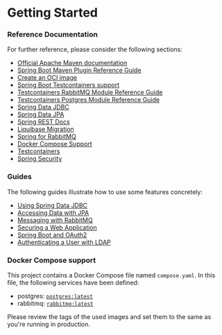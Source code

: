 # Getting Started

### Reference Documentation

For further reference, please consider the following sections:

* [Official Apache Maven documentation](https://maven.apache.org/guides/index.html)
* [Spring Boot Maven Plugin Reference Guide](https://docs.spring.io/spring-boot/docs/3.1.0/maven-plugin/reference/html/)
* [Create an OCI image](https://docs.spring.io/spring-boot/docs/3.1.0/maven-plugin/reference/html/#build-image)
* [Spring Boot Testcontainers support](https://docs.spring.io/spring-boot/docs/3.1.0/reference/html/features.html#features.testing.testcontainers)
* [Testcontainers RabbitMQ Module Reference Guide](https://www.testcontainers.org/modules/rabbitmq/)
* [Testcontainers Postgres Module Reference Guide](https://www.testcontainers.org/modules/databases/postgres/)
* [Spring Data JDBC](https://docs.spring.io/spring-boot/docs/3.1.0/reference/htmlsingle/#data.sql.jdbc)
* [Spring Data JPA](https://docs.spring.io/spring-boot/docs/3.1.0/reference/htmlsingle/#data.sql.jpa-and-spring-data)
* [Spring REST Docs](https://docs.spring.io/spring-restdocs/docs/current/reference/html5/)
* [Liquibase Migration](https://docs.spring.io/spring-boot/docs/3.1.0/reference/htmlsingle/#howto.data-initialization.migration-tool.liquibase)
* [Spring for RabbitMQ](https://docs.spring.io/spring-boot/docs/3.1.0/reference/htmlsingle/#messaging.amqp)
* [Docker Compose Support](https://docs.spring.io/spring-boot/docs/3.1.0/reference/htmlsingle/#features.docker-compose)
* [Testcontainers](https://www.testcontainers.org/)
* [Spring Security](https://docs.spring.io/spring-boot/docs/3.1.0/reference/htmlsingle/#web.security)

### Guides

The following guides illustrate how to use some features concretely:

* [Using Spring Data JDBC](https://github.com/spring-projects/spring-data-examples/tree/master/jdbc/basics)
* [Accessing Data with JPA](https://spring.io/guides/gs/accessing-data-jpa/)
* [Messaging with RabbitMQ](https://spring.io/guides/gs/messaging-rabbitmq/)
* [Securing a Web Application](https://spring.io/guides/gs/securing-web/)
* [Spring Boot and OAuth2](https://spring.io/guides/tutorials/spring-boot-oauth2/)
* [Authenticating a User with LDAP](https://spring.io/guides/gs/authenticating-ldap/)

### Docker Compose support

This project contains a Docker Compose file named `compose.yaml`.
In this file, the following services have been defined:

* postgres: [`postgres:latest`](https://hub.docker.com/_/postgres)
* rabbitmq: [`rabbitmq:latest`](https://hub.docker.com/_/rabbitmq)

Please review the tags of the used images and set them to the same as you're running in production.


